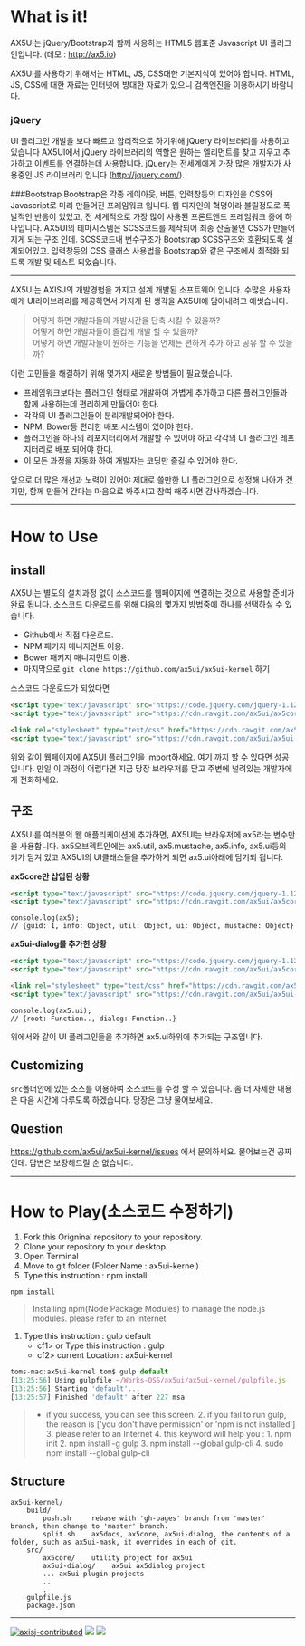 # What is it!

AX5UI는 jQuery/Bootstrap과 함께 사용하는 HTML5 웹표준 Javascript UI 플러그인입니다.  (데모 : http://ax5.io)

AX5UI를 사용하기 위해서는 HTML, JS, CSS대한 기본지식이 있어야 합니다. HTML, JS, CSS에 대한 자료는 인터넷에 방대한 자료가 있으니 검색엔진을 이용하시기 바람니다.   

### jQuery
UI 플러그인 개발을 보다 빠르고 합리적으로 하기위해 jQuery 라이브러리를 사용하고 있습니다 AX5UI에서 jQuery 라이브러리의 역할은 원하는 엘리먼트를 찾고 지우고 추가하고 이벤트를 연결하는데 사용합니다.
jQuery는 전세계에게 가장 많은 개발자가 사용중인 JS 라이브러리 입니다 (http://jquery.com/). 

###Bootstrap
Bootstrap은 각종 레이아웃, 버튼, 입력창등의 디자인을 CSS와 Javascript로 미리 만들어진 프레임워크 입니다. 웹 디자인의 혁명이라 불릴정도로 폭발적인 반응이 있었고, 전 세계적으로 가장 많이 사용된 프론트앤드 프레임워크 중에 하나입니다.
AX5UI의 테마시스템은 SCSS코드를 제작되어 최종 산출물인 CSS가 만들어지게 되는 구조 인데. SCSS코드내 변수구조가 Bootstrap SCSS구조와 호환되도록 설계되어있고. 입력창등의 CSS 클래스 사용법을 Bootstrap와 같은 구조에서 최적화 되도록 개발 및 테스트 되었습니다.

---

AX5UI는 AXISJ의 개발경험을 가지고 설계 개발된 소프트웨어 입니다.
수많은 사용자에게 UI라이브러리를 제공하면서 가지게 된 생각을 AX5UI에 담아내려고 애썻습니다.

> 어떻게 하면 개발자들의 개발시간을 단축 시킬 수 있을까?  
> 어떻게 하면 개발자들이 즐겁게 개발 할 수 있을까?  
> 어떻게 하면 개발자들이 원하는 기능을 언제든 편하게 추가 하고 공유 할 수 있을까?  

이런 고민들을 해결하기 위해 몇가지 새로운 방법들이 필요했습니다.
- 프레임워크보다는 플러그인 형태로 개발하여 가볍게 추가하고 다른 플러그인들과 함께 사용하는데 편리하게 만들어야 한다.
- 각각의 UI 플러그인들이 분리개발되어야 한다.
- NPM, Bower등 편리한 배포 시스템이 있어야 한다.
- 플러그인을 하나의 레포지터리에서 개발할 수 있어야 하고 각각의 UI 플러그인 레포지터리로 배포 되어야 한다.
- 이 모든 과정을 자동화 하여 개발자는 코딩만 즐길 수 있어야 한다.

앞으로 더 많은 개선과 노력이 있어야 제대로 쓸만한 UI 플러그인으로 성정해 나아가 겠지만, 함께 만들어 간다는 마음으로 봐주시고 참여 해주시면 감사하겠습니다.

---

# How to Use

## install

AX5UI는 별도의 설치과정 없이 소스코드를 웹페이지에 연결하는 것으로 사용할 준비가 완료 됩니다.
소스코드 다운로드를 위해 다음의 몇가지 방법중에 하나를 선택하실 수 있습니다.
- Github에서 직접 다운로드.
- NPM 패키지 매니지먼트 이용.
- Bower 패키지 매니지먼트 이용.
- 마지막으로 `git clone https://github.com/ax5ui/ax5ui-kernel` 하기

소스코드 다운로드가 되었다면 
```html
<script type="text/javascript" src="https://code.jquery.com/jquery-1.12.3.min.js"></script>
<script type="text/javascript" src="https://cdn.rawgit.com/ax5ui/ax5core/master/dist/ax5core.min.js"></script>

<link rel="stylesheet" type="text/css" href="https://cdn.rawgit.com/ax5ui/ax5ui-dialog/master/dist/ax5dialog.css" />
<script type="text/javascript" src="https://cdn.rawgit.com/ax5ui/ax5ui-dialog/master/dist/ax5dialog.min.js"></script>
```
위와 같이 웹페이지에 AX5UI 플러그인을 import하세요. 여기 까지 할 수 있다면 성공입니다. 
만일 이 과정이 어렵다면 지금 당장 브라우저를 닫고 주변에 널려있는 개발자에게 전화하세요.

## 구조
AX5UI를 여러분의 웹 애플리케이션에 추가하면, AX5UI는 브라우저에 ax5라는 변수만을 사용합니다. 
ax5오브젝트안에는 ax5.util, ax5.mustache, ax5.info, ax5.ui등의 키가 담겨 있고 AX5UI의 UI클래스들을 추가하게 되면 ax5.ui아래에 담기되 됩니다.

**ax5core만 삽입된 상황**
```html
<script type="text/javascript" src="https://code.jquery.com/jquery-1.12.3.min.js"></script>
<script type="text/javascript" src="https://cdn.rawgit.com/ax5ui/ax5core/master/dist/ax5core.min.js"></script>
```
```
console.log(ax5);
// {guid: 1, info: Object, util: Object, ui: Object, mustache: Object}
```

**ax5ui-dialog를 추가한 상황**
```html
<script type="text/javascript" src="https://code.jquery.com/jquery-1.12.3.min.js"></script>
<script type="text/javascript" src="https://cdn.rawgit.com/ax5ui/ax5core/master/dist/ax5core.min.js"></script>

<link rel="stylesheet" type="text/css" href="https://cdn.rawgit.com/ax5ui/ax5ui-dialog/master/dist/ax5dialog.css" />
<script type="text/javascript" src="https://cdn.rawgit.com/ax5ui/ax5ui-dialog/master/dist/ax5dialog.min.js"></script>
```
```
console.log(ax5.ui);
// {root: Function.., dialog: Function..}
```
위에서와 같이 UI 플러그인들을 추가하면 ax5.ui하위에 추가되는 구조입니다.


## Customizing

`src`폴더안에 있는 소스를 이용하여 소스코드를 수정 할 수 있습니다. 
좀 더 자세한 내용은 다음 시간에 다루도록 하겠습니다. 당장은 그냥 물어보세요.

## Question

https://github.com/ax5ui/ax5ui-kernel/issues 에서 문의하세요. 물어보는건 공짜인데. 답변은 보장해드릴 순 없습니다.

- - -

# How to Play(소스코드 수정하기)
1. Fork this Origninal repository to your repository.
2. Clone your repository to your desktop.
3. Open Terminal
4. Move to git folder (Folder Name : ax5ui-kernel)
5. Type this instruction : npm install

```
npm install
```
> Installing npm(Node Package Modules) to manage the node.js modules. please refer to an Internet


1. Type this instruction : gulp default
    * cf1> or Type this instruction : gulp
    * cf2> current Location : ax5ui-kernel

 
```js
toms-mac:ax5ui-kernel tom$ gulp default
[13:25:56] Using gulpfile ~/Works-OSS/ax5ui/ax5ui-kernel/gulpfile.js
[13:25:56] Starting 'default'...
[13:25:57] Finished 'default' after 227 msa
```
>* if you success, you can see this screen.
    2. if you fail to run gulp, the reason is ['you don't have permission' or 'npm is not installed']
    3. please refer to an Internet
    4. this keyword will help you : 
      1. npm init
      2. npm install -g gulp
      3. npm install --global gulp-cli
      4. sudo npm install --global gulp-cli



## Structure
```
ax5ui-kernel/
    build/
        push.sh     rebase with 'gh-pages' branch from 'master' branch, then change to 'master' branch.
        split.sh    ax5docs, ax5core, ax5ui-dialog, the contents of a folder, such as ax5ui-mask, it overrides in each of git.
    src/
        ax5core/    utility project for ax5ui      
        ax5ui-dialog/    ax5ui ax5dialog project
        ... ax5ui plugin projects
        ..
        .
    gulpfile.js
    package.json
```


- - -

[![axisj-contributed](https://img.shields.io/badge/AXISJ.com-OpensourceJavascriptUILibrary-green.svg)](https://github.com/axisj) [![](https://img.shields.io/badge/AX5.IO-AX5UI-blue.svg)](https://github.com/ax5ui) [![](https://img.shields.io/badge/GITHUB-ThomasJang-red.svg)](https://github.com/thomasJang)


